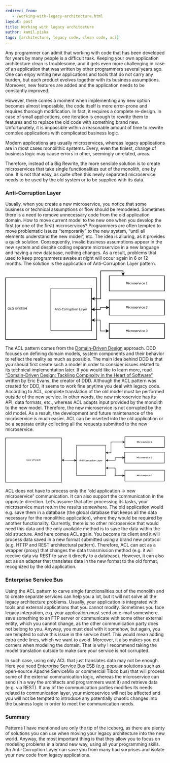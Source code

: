 ```yaml
---
redirect_from:
   - /working-with-legacy-architecture.html
layout: post
title: Working with legacy architecture
author: kamil.piska
tags: [architecture, legacy code, clean code, acl]
---
```


Any programmer can admit that working with code that has been developed for years by many people is a difficult task.
Keeping your own application architecture clean is troublesome, and it gets even more challenging in case of an application
that was written by other programmers several years ago. One can enjoy writing new applications and tools that do
not carry any burden, but each product evolves together with its business assumptions. Moreover, new features are added
and the application needs to be constantly improved.

However, there comes a moment when implementing any new option becomes almost impossible,
the code itself is more error-prone and requires thorough modification. In fact, it requires a complete re-design.
In case of small applications, one iteration is enough to rewrite them to features and to replace the old code with something brand new.
Unfortunately, it is impossible within a reasonable amount of time to rewrite complex applications with complicated business logic.

Modern applications are usually microservices, whereas legacy applications are in most cases monolithic systems.
Every, even the tiniest, change of business logic may cause errors in other, seemingly unrelated, areas.

Therefore, instead of a Big Rewrite, the more sensible solution is to create microservices that take single functionalities out of the monolith, one by one.
It is not that easy, as quite often this newly separated microservice needs to be used by the old system
or to be supplied with its data.

### Anti-Corruption Layer

Usually, when you create a new microservice, you notice that some business or technical assumptions or flow should be remodeled.
Sometimes there is a need to remove unnecessary code from the old application domain.
How to move current model to the new one when you develop the first (or one of the first) microservices?
Programmers are often tempted to move problematic issues “temporarily” to the new system,
“until all elements understand the new model”, etc. The idea is alluring, as it provides a quick solution.
Consequently, invalid business assumptions appear in the new system and despite
coding separate microservice in a new language and having a new database, nothing changes.
As a result, problems that used to keep programmers awake at night will occur again in 6 or 12 months.
The solution is the application of Anti-Corruption Layer pattern.

![Anti-Corruption Layer inside an old system](img/articles/2015-01-21-working-with-legacy-architecture/acl_inside.png "Anti-Corruption Layer inside an old system")

The ACL pattern comes from the [Domain-Driven Design](http://en.wikipedia.org/wiki/Domain-driven_design) approach. DDD focuses on defining domain models,
system components and their behavior to reflect the reality as much as possible.
The main idea behind DDD is that you should first create such a model in order to consider issues related to its technical implementation later.
If you would like to learn more, read [“Domain-Driven Design: Tackling Complexity in the Heart of Software”](http://dddcommunity.org/book/evans_2003/) written by Eric Evans, the creator of DDD.
Although the ACL pattern was created for DDD, it seems to work fine anytime you deal with legacy code.
According to ACL, complete translation of the old model must be performed outside of the new service.
In other words, the new microservice has its API, data formats, etc., whereas ACL adapts input provided by the monolith to the new model.
Therefore, the new microservice is not corrupted by the old model.
As a result, the development and future maintenance of the microservice is much easier.
ACL can be inserted into the old application or be a separate entity collecting all the requests submitted to the new microservice.

![Anti-Corruption Layer outside an old system](img/articles/2015-01-21-working-with-legacy-architecture/acl_outside.png "Anti-Corruption Layer outside an old system")

ACL does not have to process only the “old application → new microservice” communication.
It can also support the communication in the opposite direction. Let’s assume that after processing its tasks,
your microservice must return the results somewhere. The old application would e.g. save them in a database
(the global database that keeps all the data necessary for the monolithic application), where they would be required by another functionality.
Currently, there is no other microservice that would need this data and the only available method is to save the data within the old structure.
And here comes ACL again. You become its client and it will process data saved in a new format submitted using a brand new protocol
(e.g. HTTP and REST architectural pattern). Therefore, ACL can act as a wrapper (proxy) that changes the data transmission method
(e.g. it will receive data via REST to save it directly to a database).
However, it can also act as an adapter that translates data in the new format to the old format, recognized by the old application.

### Enterprise Service Bus

Using the ACL pattern to carve single functionalities out of the monolith and to create separate services can help you a lot,
but it will not solve all the legacy architecture problems. Usually, your application is integrated with tools
and external applications that you cannot modify. Sometimes you face legacy integration, e.g. your application must send an e-mail somewhere, save something to an FTP server or communicate with some other external entity,
which you cannot change, as the other communication party does not belong to you.
Anyway, you must deal with it somehow, but again, you are tempted to solve this issue in the service itself.
This would mean adding extra code lines, which we want to avoid. Moreover, it also makes you cut corners when modeling the domain.
That is why I recommend taking the model translation outside to make sure your service is not corrupted.

In such case, using only ACL that just translates data may not be enough.
Here you need [Enterprise Service Bus](http://en.wikipedia.org/wiki/Enterprise_service_bus) ESB (e.g. popular solutions such as open-source Apache ServiceMix or commercial Tibco bus)
that will process some of the external communication logic, whereas the microservice can send (in a way the architects and programmers want it)
and retrieve data (e.g. via REST). If any of the communication parties modifies its needs related to communication layer,
your microservice will not be affected and you will not be tempted to introduce any potentially chaotic changes into the business logic in order to meet the communication needs.

### Summary

Patterns I have mentioned are only the tip of the iceberg, as there are plenty of solutions you can use
when moving your legacy architecture into the new world.
Anyway, the most important thing is that they allow you to focus on modeling problems in a brand new way, using all your programming skills.
An Anti-Corruption Layer can save you from many bad surprises and isolate your new code from legacy applications.
